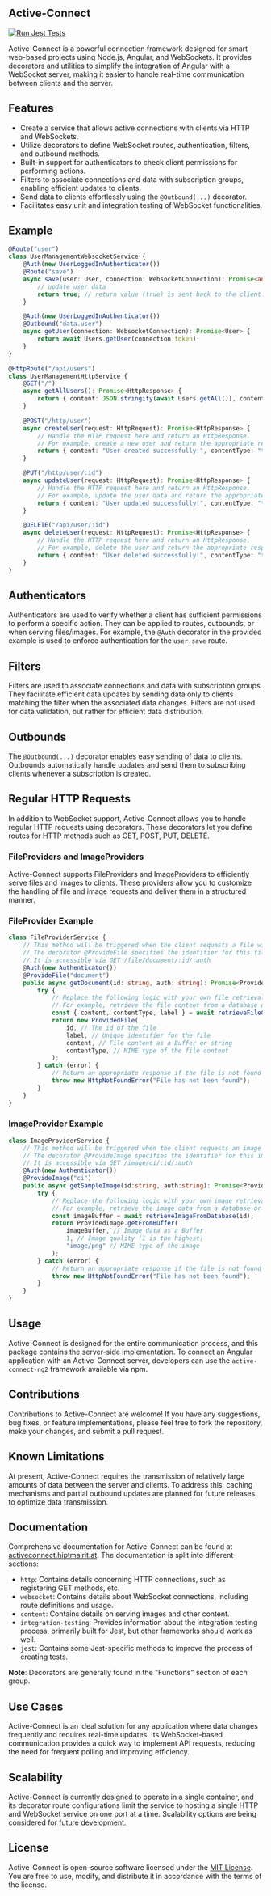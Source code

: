 ## Active-Connect

[![Run Jest Tests](https://github.com/HiptJo/active-connect-ng/actions/workflows/test.yml/badge.svg?branch=master)](https://github.com/HiptJo/active-connect-ng/actions/workflows/test.yml)

Active-Connect is a powerful connection framework designed for smart web-based projects using Node.js, Angular, and WebSockets. It provides decorators and utilities to simplify the integration of Angular with a WebSocket server, making it easier to handle real-time communication between clients and the server.

## Features

- Create a service that allows active connections with clients via HTTP and WebSockets.
- Utilize decorators to define WebSocket routes, authentication, filters, and outbound methods.
- Built-in support for authenticators to check client permissions for performing actions.
- Filters to associate connections and data with subscription groups, enabling efficient updates to clients.
- Send data to clients effortlessly using the `@Outbound(...)` decorator.
- Facilitates easy unit and integration testing of WebSocket functionalities.

## Example

```typescript
@Route("user")
class UserManagementWebsocketService {
    @Auth(new UserLoggedInAuthenticator())
    @Route("save")
    async save(user: User, connection: WebsocketConnection): Promise<any> {
        // update user data
        return true; // return value (true) is sent back to the client.
    }

    @Auth(new UserLoggedInAuthenticator())
    @Outbound("data.user")
    async getUser(connection: WebsocketConnection): Promise<User> {
        return await Users.getUser(connection.token);
    }
}

@HttpRoute("/api/users")
class UserManagementHttpService {
    @GET("/")
    async getAllUsers(): Promise<HttpResponse> {
        return { content: JSON.stringify(await Users.getAll()), contentType: "application/json", status: 200, contentEncoding: "binary" };
    }

    @POST("/http/user")
    async createUser(request: HttpRequest): Promise<HttpResponse> {
        // Handle the HTTP request here and return an HttpResponse.
        // For example, create a new user and return the appropriate response.
        return { content: "User created successfully!", contentType: "text/plain", status: 201, contentEncoding: "binary" };
    }

    @PUT("/http/user/:id")
    async updateUser(request: HttpRequest): Promise<HttpResponse> {
        // Handle the HTTP request here and return an HttpResponse.
        // For example, update the user data and return the appropriate response.
        return { content: "User updated successfully!", contentType: "text/plain", status: 200, contentEncoding: "binary" };
    }

    @DELETE("/api/user/:id")
    async deleteUser(request: HttpRequest): Promise<HttpResponse> {
        // Handle the HTTP request here and return an HttpResponse.
        // For example, delete the user and return the appropriate response.
        return { content: "User deleted successfully!", contentType: "text/plain", status: 200, contentEncoding: "binary" };
    }
}
```

## Authenticators

Authenticators are used to verify whether a client has sufficient permissions to perform a specific action. They can be applied to routes, outbounds, or when serving files/images. For example, the `@Auth` decorator in the provided example is used to enforce authentication for the `user.save` route.

## Filters

Filters are used to associate connections and data with subscription groups. They facilitate efficient data updates by sending data only to clients matching the filter when the associated data changes. Filters are not used for data validation, but rather for efficient data distribution.

## Outbounds

The `@Outbound(...)` decorator enables easy sending of data to clients. Outbounds automatically handle updates and send them to subscribing clients whenever a subscription is created.

## Regular HTTP Requests

In addition to WebSocket support, Active-Connect allows you to handle regular HTTP requests using decorators. These decorators let you define routes for HTTP methods such as GET, POST, PUT, DELETE.

### FileProviders and ImageProviders

Active-Connect supports FileProviders and ImageProviders to efficiently serve files and images to clients. These providers allow you to customize the handling of file and image requests and deliver them in a structured manner.

### FileProvider Example

```typescript
class FileProviderService {
    // This method will be triggered when the client requests a file with the given name.
    // The decorator @ProvideFile specifies the identifier for this file provider ("document" in this example).
    // It is accessible via GET /file/document/:id/:auth
    @Auth(new Authenticator())
    @ProvideFile("document")
    public async getDocument(id: string, auth: string): Promise<ProvidedFile> {
        try {
            // Replace the following logic with your own file retrieval mechanism.
            // For example, retrieve the file content from a database or generate it on the fly.
            const { content, contentType, label } = await retrieveFileContentFromDatabase(id);
            return new ProvidedFile(
                id, // The id of the file
                label, // Unique identifier for the file
                content, // File content as a Buffer or string
                contentType, // MIME type of the file content
            );
        } catch (error) {
            // Return an appropriate response if the file is not found or an error occurs.
            throw new HttpNotFoundError("File has not been found");
        }
    }
}

```

### ImageProvider Example

```typescript
class ImageProviderService {
    // This method will be triggered when the client requests an image with the given name.
    // The decorator @ProvideImage specifies the identifier for this image provider ("ci" in this example).
    // It is accessible via GET /image/ci/:id/:auth
    @Auth(new Authenticator())
    @ProvideImage("ci")
    public async getSampleImage(id:string, auth:string): Promise<ProvidedImage> {
        try {
            // Replace the following logic with your own image retrieval mechanism.
            // For example, retrieve the image data from a database or generate it on the fly.
            const imageBuffer = await retrieveImageFromDatabase(id);
            return ProvidedImage.getFromBuffer(
                imageBuffer, // Image data as a Buffer
                1, // Image quality (1 is the highest)
                "image/png" // MIME type of the image
            );
        } catch (error) {
            // Return an appropriate response if the file is not found or an error occurs.
            throw new HttpNotFoundError("File has not been found");
        }
    }
}
```

## Usage

Active-Connect is designed for the entire communication process, and this package contains the server-side implementation. To connect an Angular application with an Active-Connect server, developers can use the `active-connect-ng2` framework available via npm.

## Contributions

Contributions to Active-Connect are welcome! If you have any suggestions, bug fixes, or feature implementations, please feel free to fork the repository, make your changes, and submit a pull request.

## Known Limitations

At present, Active-Connect requires the transmission of relatively large amounts of data between the server and clients. To address this, caching mechanisms and partial outbound updates are planned for future releases to optimize data transmission.

## Documentation

Comprehensive documentation for Active-Connect can be found at [activeconnect.hiptmairit.at](https://activeconnect.hiptmairit.at). The documentation is split into different sections:

- `http`: Contains details concerning HTTP connections, such as registering GET methods, etc.
- `websocket`: Contains details about WebSocket connections, including route definitions and usage.
- `content`: Contains details on serving images and other content.
- `integration-testing`: Provides information about the integration testing process, primarily built for Jest, but other frameworks should work as well.
- `jest`: Contains some Jest-specific methods to improve the process of creating tests.

**Note**: Decorators are generally found in the "Functions" section of each group.

## Use Cases

Active-Connect is an ideal solution for any application where data changes frequently and requires real-time updates. Its WebSocket-based communication provides a quick way to implement API requests, reducing the need for frequent polling and improving efficiency.

## Scalability

Active-Connect is currently designed to operate in a single container, and its decorator route configurations limit the service to hosting a single HTTP and WebSocket service on one port at a time. Scalability options are being considered for future development.

## License

Active-Connect is open-source software licensed under the [MIT License](https://github.com/HiptJo/active-connect-ng/blob/master/LICENSE). You are free to use, modify, and distribute it in accordance with the terms of the license.